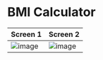 # BMI Calculator

| Screen 1 | Screen 2 |
| -- | -- |
| ![image](https://user-images.githubusercontent.com/7611746/185470942-1c4e5d3b-4550-440a-8463-9c5c6a3e1202.png) | ![image](https://user-images.githubusercontent.com/7611746/185470969-63e5f706-cfd0-45d5-b647-fdc1b6f0d551.png) |
